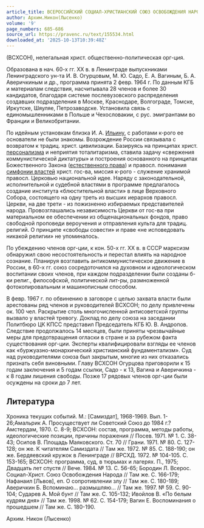 ```yaml
---
article_title: ВСЕРОССИЙСКИЙ СОЦИАЛ-ХРИСТИАНСКИЙ СОЮЗ ОСВОБОЖДЕНИЯ НАРОДА
author: Архим.Никон(Лысенко)
volume: '9'
page_numbers: 685-686
source_url: https://pravenc.ru/text/155534.html
downloaded_at: '2025-10-13T10:39:48Z'
---
```


(ВСХСОН), нелегальная христ. общественно-политическая орг-ция.

Образована в нач. 60-х гг. XX в. в Ленинграде выпускниками Ленинградского ун-та И. В. Огурцовым, М. Ю. Садо, Е. А. Вагиным, Б. А. Аверичкиным и др., программа принята 2 февр. 1964 г. По данным КГБ и материалам следствия, насчитывала 28 членов и более 30 кандидатов, благодаря системе послевузовского распределения создавших подразделения в Москве, Краснодаре, Волгограде, Томске, Иркутске, Шяуляе, Петрозаводске. Установила связь с единомышленниками в Польше и Чехословакии, с рус. эмигрантами во Франции и Великобритании.

По идейным установкам близка И. А. [Ильину](https://pravenc.ru/text/Ильину.html), с работами к-рого ее основатели не были знакомы. Возрождение России связывала с возвратом к традиц. христ. цивилизации. Базируясь на принципах христ. [персонализма](https://pravenc.ru/text/персонализма.html) и неприятия тоталитаризма, ставила задачу «свержения коммунистической диктатуры» и построения основанного на принципах Божественного Закона ([естественного права](<https://pravenc.ru/text/ЕСТЕСТВЕННОЕ ПРАВО.html>)) и правосл. понимания [симфонии властей](<https://pravenc.ru/text/симфонии властей.html>) христ. гос-ва, миссия к-рого - служение хранимой правосл. Церковью национальной идее. Наряду с законодательной, исполнительной и судебной властями в программе предлагалось создание института «блюстительной власти» в лице Верховного Собора, состоящего на одну треть из высших иерархов правосл. Церкви, на две трети - из пожизненно избираемых представителей народа. Провозглашались независимость Церкви от гос-ва при материальном ее обеспечении из общенациональных фондов, право свободной проповеди вероучения и отправления культа для традиц. религий. О принципе «свободы совести» и праве «не исповедовать никакой религии» не упоминалось.

По убеждению членов орг-ции, к кон. 50-х гг. ХХ в. в СССР марксизм обнаружил свою несостоятельность и перестал влиять на народное сознание. Планируя возглавить антикоммунистическое движение в России, в 60-х гг. союз сосредоточился на духовном и идеологическом воспитании своих членов, при каждом подразделении были созданы б-ки религ., философской, политической лит-ры, размноженной фотокопировальным и машинописным способом.

В февр. 1967 г. по обвинению в заговоре с целью захвата власти были арестованы ряд членов и руководителей ВСХСОН; по делу привлечены ок. 100 чел. Раскрытие столь многочисленной антисоветской группы вызвало у властей тревогу. Доклад по делу союза на заседании Политбюро ЦК КПСС представил Председатель КГБ Ю. В. Андропов. Следствие продолжалось 14 месяцев, были приняты чрезвычайные меры для предотвращения огласки в стране и за рубежом факта существования орг-ции. Эксперты квалифицировали взгляды ее членов как «буржуазно-монархический христианский фундаментализм». Суд над руководителями союза был закрытым, многие из них отказались признать себя виновными. Главу ВСХСОН Огурцова приговорили к 15 годам заключения и 5 годам ссылки, Садо - к 13, Вагина и Аверичкина - к 8 годам лишения свободы. Позже 17 рядовых членов орг-ции были осуждены на сроки до 7 лет.

## Литература

Хроника текущих событий. М.: [Самиздат], 1968-1969. Вып. 1-26;Амальрик А. Просуществует ли Советский Союз до 1984 г.? Амстердам, 1970. С. 8-9; ВСХСОН: состав, программа, методы работы, идеологические позиции, причины поражения // Посев. 1971. № 1. С. 38-43; Осипов В. Площадь Маяковского. Ст. 70 // Грани. 1971. № 80. С. 127-128; он же. К читателям Самиздата // Там же. 1972. № 85. С. 188-190; он же. Бердяевский кружок в Ленинграде // ВРСХД. 1972. № 104-105. С. 153-165; ВСХСОН: программа, суд, в тюрьмах и лагерях. П., 1975; Двадцать лет спустя // Вече. 1984. № 13. С. 56-65; Бородин Л. Всерос. Социал-Христ. Союз Освобождения Народа // Там же. С. 166-179; Нафанаил [Львов], еп. О сопротивлении злу // Там же. С. 180-189; Аверичкин Б. Вспоминаю… размышляю… // Там же. 1997. № 59. С. 90-104; Сударев А. Мой бунт // Там же. С. 105-132; Ивойлов В. «По белым кудрям дня» // Там же. 1998. № 62. С. 154-179; Вагин Е. Воспоминания о прошедшем // Там же. С. 180-190.

Архим.   Никон   (Лысенко)
